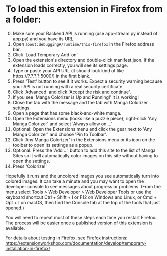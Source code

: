# To load this extension in Firefox from a folder:
0. Make sure your Backend API is running (use app-stream.py instead of app.py) and you have its URL.
1. Open `about:debugging#/runtime/this-firefox` in the Firefox address bar.
1. Click 'Load Temporary Add-on'
1. Open the extension's directory and double-click manifest.json.
If the extension loads correctly, you will see its settings page.
1. Type or paste your API URL (it should look kind of like https://?.?.?.?:5000/) in the first blank.
1. Press 'Test' button to see if it works. Expect a security warning because your API is not running with a real security certificate.
1. Click 'Advanced' and click 'Accept the risk and continue'.
1. If you see 'Manga Colorizer is Up and Running!' it is working!
1. Close the tab with the message and the tab with Manga Colorizer settings.
1. Open a page that has some black-and-white manga.
1. Open the Extensions menu (looks like a puzzle piece), right-click 'Any Manga Colorizer' and select 'Always allow on ...'
1. Optional: Open the Extensions menu and click the gear next to 'Any Manga Colorizer' and choose 'Pin to Toolbar'.
1. Click 'Any Manga Colorizer' in the Extensions menu or its icon on the toolbar to open its settings as a popup.
1. Optional: Press the 'Add ...' button to add this site to the list of Manga Sites so it will automatically color images on this site without having to open the settings.
1. Press 'Colorize!'

Hopefully it runs and the uncolored images you see automatically turn into colored images. It can take a minute and you may want to open the developer console to see messages about progress or problems. (From the menu select Tools > Web Developer > Web Developer Tools or use the keyboard shortcut Ctrl + Shift + I or F12 on Windows and Linux, or Cmd + Opt + I on macOS, then find the Console tab at the top of the tools that just opened.)

You will need to repeat most of these steps each time you restart Firefox. The process will be easier once a published version of this extension is available.

For details about testing in Firefox, see Firefox instructions:
https://extensionworkshop.com/documentation/develop/temporary-installation-in-firefox/
